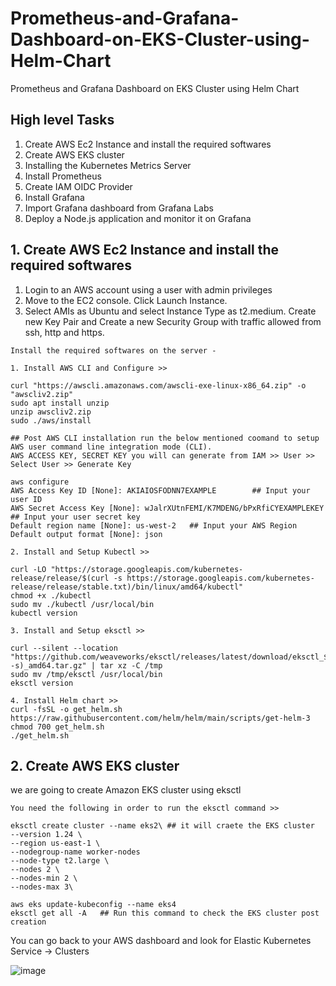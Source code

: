 # Prometheus-and-Grafana-Dashboard-on-EKS-Cluster-using-Helm-Chart
Prometheus and Grafana Dashboard on EKS Cluster using Helm Chart

## High level Tasks 
1. Create AWS Ec2 Instance and install the required softwares
2. Create AWS EKS cluster
3. Installing the Kubernetes Metrics Server
4. Install Prometheus
5. Create IAM OIDC Provider
6. Install Grafana
7. Import Grafana dashboard from Grafana Labs
8. Deploy a Node.js application and monitor it on Grafana

   
## 1. Create AWS Ec2 Instance and install the required softwares

1. Login to an AWS account using a user with admin privileges
2. Move to the EC2 console. Click Launch Instance.
3. Select AMIs as Ubuntu and select Instance Type as t2.medium. Create new Key Pair and Create a new Security Group with traffic allowed from ssh, http and https.

```
Install the required softwares on the server -

1. Install AWS CLI and Configure >>

curl "https://awscli.amazonaws.com/awscli-exe-linux-x86_64.zip" -o "awscliv2.zip" 
sudo apt install unzip
unzip awscliv2.zip 
sudo ./aws/install

## Post AWS CLI installation run the below mentioned coomand to setup AWS user command line integration mode (CLI).
AWS ACCESS KEY, SECRET KEY you will can generate from IAM >> User >> Select User >> Generate Key 

aws configure 
AWS Access Key ID [None]: AKIAIOSFODNN7EXAMPLE        ## Input your user ID
AWS Secret Access Key [None]: wJalrXUtnFEMI/K7MDENG/bPxRfiCYEXAMPLEKEY    ## Input your user secret key 
Default region name [None]: us-west-2   ## Input your AWS Region
Default output format [None]: json 

2. Install and Setup Kubectl >>

curl -LO "https://storage.googleapis.com/kubernetes-release/release/$(curl -s https://storage.googleapis.com/kubernetes-release/release/stable.txt)/bin/linux/amd64/kubectl"
chmod +x ./kubectl
sudo mv ./kubectl /usr/local/bin
kubectl version

3. Install and Setup eksctl >>

curl --silent --location "https://github.com/weaveworks/eksctl/releases/latest/download/eksctl_$(uname -s)_amd64.tar.gz" | tar xz -C /tmp
sudo mv /tmp/eksctl /usr/local/bin
eksctl version

4. Install Helm chart >>
curl -fsSL -o get_helm.sh https://raw.githubusercontent.com/helm/helm/main/scripts/get-helm-3
chmod 700 get_helm.sh
./get_helm.sh

```

## 2. Create AWS EKS cluster

we are going to create Amazon EKS cluster using eksctl

```
You need the following in order to run the eksctl command >>

eksctl create cluster --name eks2\ ## it will craete the EKS cluster 
--version 1.24 \  
--region us-east-1 \
--nodegroup-name worker-nodes
--node-type t2.large \
--nodes 2 \
--nodes-min 2 \
--nodes-max 3\

aws eks update-kubeconfig --name eks4
eksctl get all -A   ## Run this command to check the EKS cluster post creation 

```

You can go back to your AWS dashboard and look for Elastic Kubernetes Service -> Clusters

![image](https://github.com/anand40090/Prometheus-and-Grafana-Dashboard-on-EKS-Cluster-using-Helm-Chart/assets/32446706/9345f4dd-c9e7-437d-aecc-163e7187fee5)
